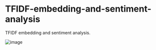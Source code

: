 # TFIDF-embedding-and-sentiment-analysis
TFIDF embedding and sentiment analysis.

![image](https://github.com/hanfei1986/TFIDF-embedding-and-sentiment-analysis/assets/59255164/721d9234-d146-43a9-9e42-915b9c454ead)

